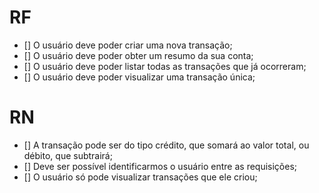 # RF

- [] O usuário deve poder criar uma nova transação;
- [] O usuário deve poder obter um resumo da sua conta;
- [] O usuário deve poder listar todas as transações que já ocorreram;
- [] O usuário deve poder visualizar uma transação única;

# RN

- [] A transação pode ser do tipo crédito, que somará ao valor total, ou débito, que subtrairá;
- [] Deve ser possível identificarmos o usuário entre as requisições;
- [] O usuário só pode visualizar transações que ele criou;